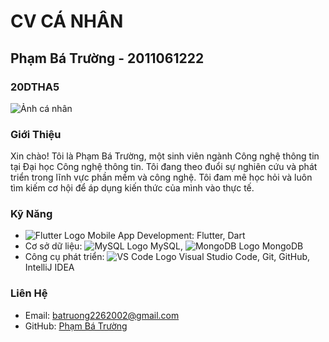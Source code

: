 # CV CÁ NHÂN

## Phạm Bá Trường - 2011061222

### 20DTHA5

![Ảnh cá nhân](https://seotrends.com.vn/wp-content/uploads/2023/05/hinh-anh-nobita-cuoi-mim-1024x724.jpg)

### Giới Thiệu

Xin chào! Tôi là Phạm Bá Trường, một sinh viên ngành Công nghệ thông tin tại Đại học Công nghệ thông tin. Tôi đang theo đuổi sự nghiên cứu và phát triển trong lĩnh vực phần mềm và công nghệ. Tôi đam mê học hỏi và luôn tìm kiếm cơ hội để áp dụng kiến thức của mình vào thực tế.

### Kỹ Năng

- ![Flutter Logo](https://upload.wikimedia.org/wikipedia/commons/1/17/Google-flutter-logo.png) Mobile App Development: Flutter, Dart
- Cơ sở dữ liệu: ![MySQL Logo](https://upload.wikimedia.org/wikipedia/en/thumb/6/62/MySQL.svg/80px-MySQL.svg.png) MySQL, ![MongoDB Logo](https://upload.wikimedia.org/wikipedia/commons/thumb/9/93/MongoDB_Logo.svg/80px-MongoDB_Logo.svg.png) MongoDB
- Công cụ phát triển: ![VS Code Logo](https://upload.wikimedia.org/wikipedia/commons/9/9a/Visual_Studio_Code_1.35_icon.svg) Visual Studio Code, Git, GitHub, IntelliJ IDEA

### Liên Hệ

- Email: batruong2262002@gmail.com
- GitHub: [Phạm Bá Trường](https://github.com/truongpham22)

